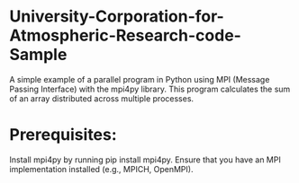 # University-Corporation-for-Atmospheric-Research-code-Sample
 A simple example of a parallel program in Python using MPI (Message Passing Interface) with the mpi4py library. This program calculates the sum of an array distributed across multiple processes.

# Prerequisites:
Install mpi4py by running pip install mpi4py.
Ensure that you have an MPI implementation installed (e.g., MPICH, OpenMPI).

